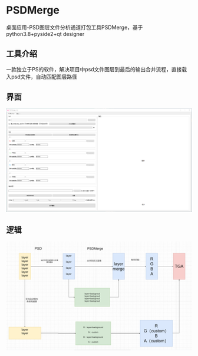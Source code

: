 # PSDMerge
桌面应用-PSD图层文件分析通道打包工具PSDMerge，基于python3.8+pyside2+qt designer
## 工具介绍
一款独立于PS的软件，解决项目中psd文件图层到最后的输出合并流程，直接载入psd文件，自动匹配图层路径 

## 界面
![UI](./readme-image/01.png)

## 逻辑
![draw](./readme-image/02.png)